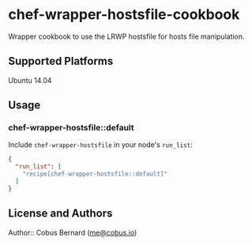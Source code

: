 # chef-wrapper-hostsfile-cookbook

Wrapper cookbook to use the LRWP hostsfile for hosts file manipulation.

## Supported Platforms

Ubuntu 14.04

## Usage

### chef-wrapper-hostsfile::default

Include `chef-wrapper-hostsfile` in your node's `run_list`:

```json
{
  "run_list": [
    "recipe[chef-wrapper-hostsfile::default]"
  ]
}
```

## License and Authors

Author:: Cobus Bernard (<me@cobus.io>)
